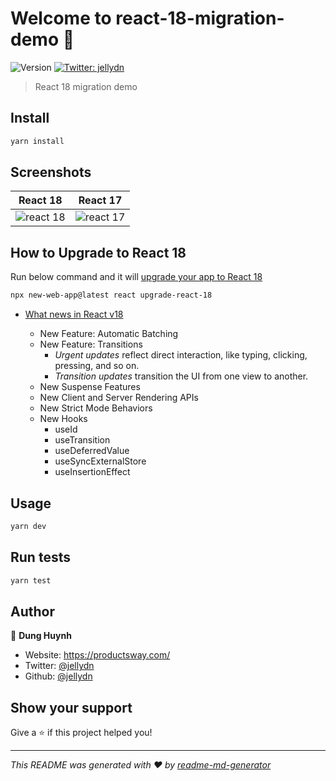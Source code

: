 # Welcome to react-18-migration-demo 👋

![Version](https://img.shields.io/badge/version-0.0.1-blue.svg?cacheSeconds=2592000)
[![Twitter: jellydn](https://img.shields.io/twitter/follow/jellydn.svg?style=social)](https://twitter.com/jellydn)

> React 18 migration demo

## Install

```sh
yarn install
```

## Screenshots

| React 18                                                            | React 17                                                            |
| ------------------------------------------------------------------- | ------------------------------------------------------------------- |
| ![react 18](https://gyazo.com/851035d337ed2e9d77b7ff2276e1213d.gif) | ![react 17](https://gyazo.com/c803d205d79b53adafb906c681dc8962.gif) |

## How to Upgrade to React 18

Run below command and it will [upgrade your app to React 18](https://reactjs.org/blog/2022/03/08/react-18-upgrade-guide.html)

```sh
npx new-web-app@latest react upgrade-react-18
```

- [What news in React v18](https://reactjs.org/blog/2022/03/29/react-v18.html#whats-new-in-react-18)

  - New Feature: Automatic Batching
  - New Feature: Transitions
    - _Urgent updates_ reflect direct interaction, like typing, clicking, pressing, and so on.
    - _Transition updates_ transition the UI from one view to another.
  - New Suspense Features
  - New Client and Server Rendering APIs
  - New Strict Mode Behaviors
  - New Hooks
    - useId
    - useTransition
    - useDeferredValue
    - useSyncExternalStore
    - useInsertionEffect

## Usage

```sh
yarn dev
```

## Run tests

```sh
yarn test
```

## Author

👤 **Dung Huynh**

- Website: https://productsway.com/
- Twitter: [@jellydn](https://twitter.com/jellydn)
- Github: [@jellydn](https://github.com/jellydn)

## Show your support

Give a ⭐️ if this project helped you!

---

_This README was generated with ❤️ by [readme-md-generator](https://github.com/kefranabg/readme-md-generator)_
